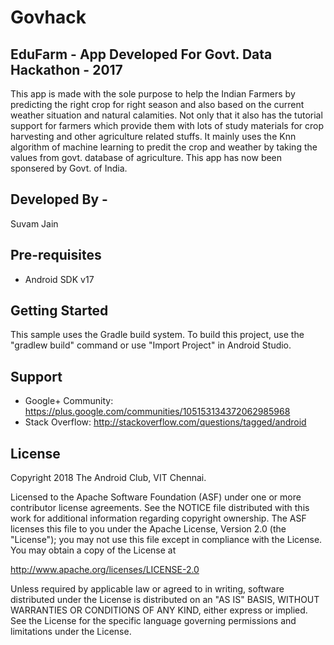 # Govhack

EduFarm - App Developed For Govt. Data Hackathon - 2017
-------------------------------------------------------

This app is made with the sole purpose to help the Indian Farmers by predicting the right crop for right season and also based on the
current weather situation and natural calamities. Not only that it also has the tutorial support for farmers which provide them with 
lots of study materials for crop harvesting and other agriculture related stuffs. It mainly uses the Knn algorithm of machine learning 
to predit the crop and weather by taking the values from govt. database of agriculture. This app has now been sponsered by Govt. of India.

Developed By -
--------------
Suvam Jain


Pre-requisites
--------------

- Android SDK v17

Getting Started
---------------

This sample uses the Gradle build system. To build this project, use the
"gradlew build" command or use "Import Project" in Android Studio.

Support
-------

- Google+ Community: https://plus.google.com/communities/105153134372062985968
- Stack Overflow: http://stackoverflow.com/questions/tagged/android


License
-------

Copyright 2018 The Android Club, VIT Chennai.

Licensed to the Apache Software Foundation (ASF) under one or more contributor
license agreements.  See the NOTICE file distributed with this work for
additional information regarding copyright ownership.  The ASF licenses this
file to you under the Apache License, Version 2.0 (the "License"); you may not
use this file except in compliance with the License.  You may obtain a copy of
the License at

  http://www.apache.org/licenses/LICENSE-2.0

Unless required by applicable law or agreed to in writing, software
distributed under the License is distributed on an "AS IS" BASIS, WITHOUT
WARRANTIES OR CONDITIONS OF ANY KIND, either express or implied.  See the
License for the specific language governing permissions and limitations under
the License.

